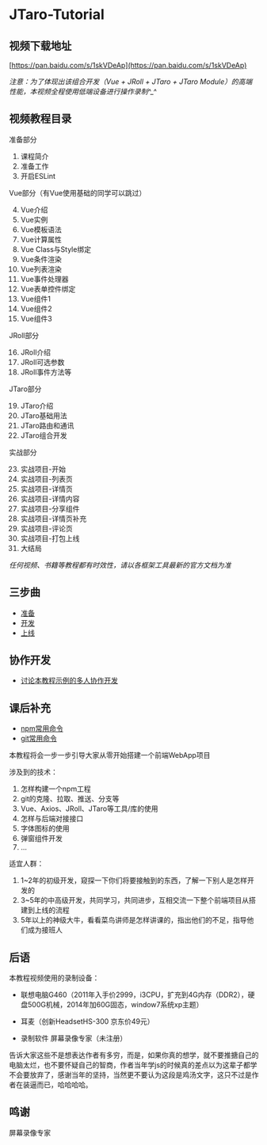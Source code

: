 # JTaro-Tutorial

## 视频下载地址

[https://pan.baidu.com/s/1skVDeAp](https://pan.baidu.com/s/1skVDeAp)

*注意：为了体现出该组合开发（Vue + JRoll + JTaro + JTaro Module）的高端性能，本视频全程使用低端设备进行操作录制^_^*

## 视频教程目录

准备部分

1. 课程简介
2. 准备工作
3. 开启ESLint

Vue部分（有Vue使用基础的同学可以跳过）

4. Vue介绍
5. Vue实例
6. Vue模板语法
7. Vue计算属性
8. Vue Class与Style绑定
9. Vue条件渲染
10. Vue列表渲染
11. Vue事件处理器
12. Vue表单控件绑定
13. Vue组件1
14. Vue组件2
15. Vue组件3

JRoll部分

16. JRoll介绍
17. JRoll可选参数
18. JRoll事件方法等

JTaro部分

19. JTaro介绍
20. JTaro基础用法
21. JTaro路由和通讯
22. JTaro组合开发

实战部分

23. 实战项目-开始
24. 实战项目-列表页
25. 实战项目-详情页
26. 实战项目-详情内容
27. 实战项目-分享组件
28. 实战项目-详情页补充
29. 实战项目-评论页
30. 实战项目-打包上线
31. 大结局

*任何视频、书籍等教程都有时效性，请以各框架工具最新的官方文档为准*

## 三步曲

- [准备](./doc/1-prepare.md)
- [开发](./doc/2-develop.md)
- [上线](./doc/3-production.md)

## 协作开发

- [讨论本教程示例的多人协作开发](./doc/4-collaboration.md)

## 课后补充

- [npm常用命令](./note/1-npm.md)
- [git常用命令](./note/2-git.md)

本教程将会一步一步引导大家从零开始搭建一个前端WebApp项目

涉及到的技术：

1. 怎样构建一个npm工程
2. git的克隆、拉取、推送、分支等
3. Vue、Axios、JRoll、JTaro等工具/库的使用
4. 怎样与后端对接接口
5. 字体图标的使用
6. 弹窗组件开发
7. ...

适宜人群：

1. 1~2年的初级开发，窥探一下你们将要接触到的东西，了解一下别人是怎样开发的
2. 3~5年的中高级开发，共同学习，共同进步，互相交流一下整个前端项目从搭建到上线的流程
3. 5年以上的神级大牛，看看菜鸟讲师是怎样讲课的，指出他们的不足，指导他们成为接班人

## 后语

本教程视频使用的录制设备：

- 联想电脑G460（2011年入手价2999，i3CPU，扩充到4G内存（DDR2），硬盘500G机械，2014年加60G固态，window7系统xp主题）

- 耳麦（创新HeadsetHS-300 京东价49元）

- 录制软件 屏幕录像专家（未注册）

告诉大家这些不是想表达作者有多穷，而是，如果你真的想学，就不要推搪自己的电脑太烂，也不要怀疑自己的智商，作者当年学js的时候真的差点以为这辈子都学不会要放弃了，感谢当年的坚持，当然更不要认为这段是鸡汤文字，这只不过是作者在装逼而已，哈哈哈哈。

## 鸣谢

屏幕录像专家
